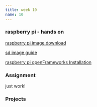 ```yaml
---
title: week 10
name: 10
---
```


<h3 class="text-muted">raspberry pi - hands on</h3>

<a href="http://www.raspberrypi.org/downloads/" target="_blank" class="inline">raspberry pi image download</a>

<a href="http://www.raspberrypi.org/documentation/installation/installing-images/mac.md" target="_blank" class="inline">sd image guide</a>

<a href="http://openframeworks.cc/setup/raspberrypi/Raspberry-Pi-Getting-Started.html" target="_blank" class="inline">raspberry pi openFrameworks Installation</a>


<h3 class="text-muted">Assignment</h3>

just work!

<h3 class="text-muted">Projects</h3>

<div class="row">
	<div class="grid-img">
		<p>
			<!-- <a href="https://gist.github.com/Raymondy/df93c7019097b3b348d3" target="_blank"><img src="{{site.url}}/media/sketchScreenShots/rLines.png"></a> -->
		</p>
	</div>
</div>